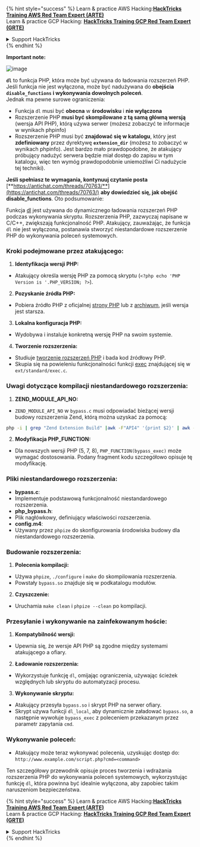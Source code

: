 {% hint style="success" %}
Learn & practice AWS Hacking:<img src="/.gitbook/assets/arte.png" alt="" data-size="line">[**HackTricks Training AWS Red Team Expert (ARTE)**](https://training.hacktricks.xyz/courses/arte)<img src="/.gitbook/assets/arte.png" alt="" data-size="line">\
Learn & practice GCP Hacking: <img src="/.gitbook/assets/grte.png" alt="" data-size="line">[**HackTricks Training GCP Red Team Expert (GRTE)**<img src="/.gitbook/assets/grte.png" alt="" data-size="line">](https://training.hacktricks.xyz/courses/grte)

<details>

<summary>Support HackTricks</summary>

* Check the [**subscription plans**](https://github.com/sponsors/carlospolop)!
* **Join the** 💬 [**Discord group**](https://discord.gg/hRep4RUj7f) or the [**telegram group**](https://t.me/peass) or **follow** us on **Twitter** 🐦 [**@hacktricks\_live**](https://twitter.com/hacktricks\_live)**.**
* **Share hacking tricks by submitting PRs to the** [**HackTricks**](https://github.com/carlospolop/hacktricks) and [**HackTricks Cloud**](https://github.com/carlospolop/hacktricks-cloud) github repos.

</details>
{% endhint %}

**Important note:**

![image](https://user-images.githubusercontent.com/84577967/174675487-a4c4ca06-194f-4725-85af-231a2f35d56c.png)

**`dl`** to funkcja PHP, która może być używana do ładowania rozszerzeń PHP. Jeśli funkcja nie jest wyłączona, może być nadużywana do **obejścia `disable_functions` i wykonywania dowolnych poleceń**.\
Jednak ma pewne surowe ograniczenia:

* Funkcja `dl` musi być **obecna** w **środowisku** i **nie wyłączona**
* Rozszerzenie PHP **musi być skompilowane z tą samą główną wersją** (wersja API PHP), którą używa serwer (możesz zobaczyć te informacje w wynikach phpinfo)
* Rozszerzenie PHP musi być **znajdować się w katalogu**, który jest **zdefiniowany** przez dyrektywę **`extension_dir`** (możesz to zobaczyć w wynikach phpinfo). Jest bardzo mało prawdopodobne, że atakujący próbujący nadużyć serwera będzie miał dostęp do zapisu w tym katalogu, więc ten wymóg prawdopodobnie uniemożliwi Ci nadużycie tej techniki).

**Jeśli spełniasz te wymagania, kontynuuj czytanie posta** [**https://antichat.com/threads/70763/**](https://antichat.com/threads/70763/) **aby dowiedzieć się, jak obejść disable\_functions**. Oto podsumowanie:

Funkcja [dl](http://www.php.net/manual/en/function.dl.php) jest używana do dynamicznego ładowania rozszerzeń PHP podczas wykonywania skryptu. Rozszerzenia PHP, zazwyczaj napisane w C/C++, zwiększają funkcjonalność PHP. Atakujący, zauważając, że funkcja `dl` nie jest wyłączona, postanawia stworzyć niestandardowe rozszerzenie PHP do wykonywania poleceń systemowych.

### Kroki podejmowane przez atakującego:

1. **Identyfikacja wersji PHP:**
- Atakujący określa wersję PHP za pomocą skryptu (`<?php echo 'PHP Version is '.PHP_VERSION; ?>`).

2. **Pozyskanie źródła PHP:**
- Pobiera źródło PHP z oficjalnej [strony PHP](http://www.php.net/downloads.php) lub z [archiwum](http://museum.php.net), jeśli wersja jest starsza.

3. **Lokalna konfiguracja PHP:**
- Wydobywa i instaluje konkretną wersję PHP na swoim systemie.

4. **Tworzenie rozszerzenia:**
- Studiuje [tworzenie rozszerzeń PHP](http://www.php.net/manual/en/zend.creating.php) i bada kod źródłowy PHP.
- Skupia się na powieleniu funkcjonalności funkcji [exec](http://www.php.net/manual/en/function.exec.php) znajdującej się w `ext/standard/exec.c`.

### Uwagi dotyczące kompilacji niestandardowego rozszerzenia:

1. **ZEND_MODULE_API_NO:**
- `ZEND_MODULE_API_NO` w `bypass.c` musi odpowiadać bieżącej wersji budowy rozszerzenia Zend, którą można uzyskać za pomocą:
```bash
php -i | grep "Zend Extension Build" |awk -F"API4" '{print $2}' | awk -F"," '{print $1}'
```

2. **Modyfikacja PHP_FUNCTION:**
- Dla nowszych wersji PHP (5, 7, 8), `PHP_FUNCTION(bypass_exec)` może wymagać dostosowania. Podany fragment kodu szczegółowo opisuje tę modyfikację.

### Pliki niestandardowego rozszerzenia:

- **bypass.c**:
- Implementuje podstawową funkcjonalność niestandardowego rozszerzenia.
- **php_bypass.h**:
- Plik nagłówkowy, definiujący właściwości rozszerzenia.
- **config.m4**:
- Używany przez `phpize` do skonfigurowania środowiska budowy dla niestandardowego rozszerzenia.

### Budowanie rozszerzenia:

1. **Polecenia kompilacji:**
- Używa `phpize`, `./configure` i `make` do skompilowania rozszerzenia.
- Powstały `bypass.so` znajduje się w podkatalogu modułów.

2. **Czyszczenie:**
- Uruchamia `make clean` i `phpize --clean` po kompilacji.

### Przesyłanie i wykonywanie na zainfekowanym hoście:

1. **Kompatybilność wersji:**
- Upewnia się, że wersje API PHP są zgodne między systemami atakującego a ofiary.

2. **Ładowanie rozszerzenia:**
- Wykorzystuje funkcję `dl`, omijając ograniczenia, używając ścieżek względnych lub skryptu do automatyzacji procesu.

3. **Wykonywanie skryptu:**
- Atakujący przesyła `bypass.so` i skrypt PHP na serwer ofiary.
- Skrypt używa funkcji `dl_local`, aby dynamicznie załadować `bypass.so`, a następnie wywołuje `bypass_exec` z poleceniem przekazanym przez parametr zapytania `cmd`.

### Wykonywanie poleceń:

- Atakujący może teraz wykonywać polecenia, uzyskując dostęp do: `http://www.example.com/script.php?cmd=<command>`


Ten szczegółowy przewodnik opisuje proces tworzenia i wdrażania rozszerzenia PHP do wykonywania poleceń systemowych, wykorzystując funkcję `dl`, która powinna być idealnie wyłączona, aby zapobiec takim naruszeniom bezpieczeństwa.


{% hint style="success" %}
Learn & practice AWS Hacking:<img src="/.gitbook/assets/arte.png" alt="" data-size="line">[**HackTricks Training AWS Red Team Expert (ARTE)**](https://training.hacktricks.xyz/courses/arte)<img src="/.gitbook/assets/arte.png" alt="" data-size="line">\
Learn & practice GCP Hacking: <img src="/.gitbook/assets/grte.png" alt="" data-size="line">[**HackTricks Training GCP Red Team Expert (GRTE)**<img src="/.gitbook/assets/grte.png" alt="" data-size="line">](https://training.hacktricks.xyz/courses/grte)

<details>

<summary>Support HackTricks</summary>

* Check the [**subscription plans**](https://github.com/sponsors/carlospolop)!
* **Join the** 💬 [**Discord group**](https://discord.gg/hRep4RUj7f) or the [**telegram group**](https://t.me/peass) or **follow** us on **Twitter** 🐦 [**@hacktricks\_live**](https://twitter.com/hacktricks\_live)**.**
* **Share hacking tricks by submitting PRs to the** [**HackTricks**](https://github.com/carlospolop/hacktricks) and [**HackTricks Cloud**](https://github.com/carlospolop/hacktricks-cloud) github repos.

</details>
{% endhint %}
